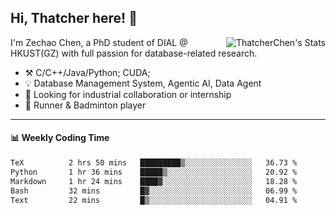 ## Hi, Thatcher here! :wave:

<img align="right" src="https://github-readme-stats.vercel.app/api?username=thatcherchen&title_color=333&text_color=777" alt="ThatcherChen's Stats" >

I'm Zechao Chen, a PhD student of DIAL @ HKUST(GZ) with full passion for database-related research.

- :hammer_and_pick:  C/C++/Java/Python; CUDA;
- :bulb:  Database Management System, Agentic AI, Data Agent
- :telescope:  Looking for industrial collaboration or internship
- :seedling:  Runner & Badminton player

---

#### :bar_chart: Weekly Coding Time

<!--START_SECTION:waka-->

```txt
TeX          2 hrs 50 mins   █████████▒░░░░░░░░░░░░░░░   36.73 %
Python       1 hr 36 mins    █████▒░░░░░░░░░░░░░░░░░░░   20.92 %
Markdown     1 hr 24 mins    ████▓░░░░░░░░░░░░░░░░░░░░   18.28 %
Bash         32 mins         █▓░░░░░░░░░░░░░░░░░░░░░░░   06.99 %
Text         22 mins         █▒░░░░░░░░░░░░░░░░░░░░░░░   04.91 %
```

<!--END_SECTION:waka-->
